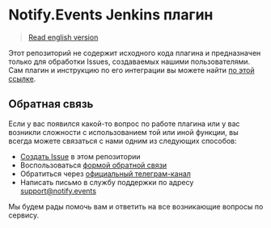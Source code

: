 # Notify.Events Jenkins плагин

> [Read english version](README.md)

Этот репозиторий не содержит исходного кода плагина и предназначен только для обработки Issues, 
создаваемых нашими пользователями. Сам плагин и инструкцию по его интеграции вы можете найти 
[по этой ссылке](https://github.com/jenkinsci/notify-events-plugin/blob/master/docs/ru-RU.md).

## Обратная связь

Если у вас появился какой-то вопрос по работе плагина или у вас возникли сложности с использованием 
той или иной функции, вы всегда можете связаться с нами одним из следующих способов:

- [Создать Issue](https://github.com/notify-events/jenkins/issues/new) в этом репозитории
- Воспользоваться [формой обратной связи](https://notify.events/ru/contacts)
- Обратиться через [официальный телеграм-канал](https://t.me/NotifyEvents_ru)
- Написать письмо в службу поддержки по адресу [support@notify.events](mailto:support@notify.events)

Мы будем рады помочь вам и ответить на все возникающие вопросы по сервису.